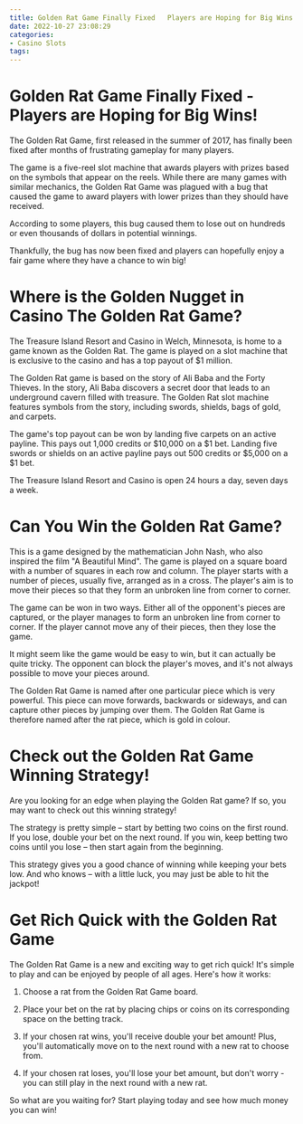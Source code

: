 ```yaml
---
title: Golden Rat Game Finally Fixed   Players are Hoping for Big Wins!
date: 2022-10-27 23:08:29
categories:
- Casino Slots
tags:
---
```



#  Golden Rat Game Finally Fixed - Players are Hoping for Big Wins!

The Golden Rat Game, first released in the summer of 2017, has finally been fixed after months of frustrating gameplay for many players.

The game is a five-reel slot machine that awards players with prizes based on the symbols that appear on the reels. While there are many games with similar mechanics, the Golden Rat Game was plagued with a bug that caused the game to award players with lower prizes than they should have received.

According to some players, this bug caused them to lose out on hundreds or even thousands of dollars in potential winnings.

Thankfully, the bug has now been fixed and players can hopefully enjoy a fair game where they have a chance to win big!

#  Where is the Golden Nugget in Casino The Golden Rat Game?

The Treasure Island Resort and Casino in Welch, Minnesota, is home to a game known as the Golden Rat. The game is played on a slot machine that is exclusive to the casino and has a top payout of $1 million.

The Golden Rat game is based on the story of Ali Baba and the Forty Thieves. In the story, Ali Baba discovers a secret door that leads to an underground cavern filled with treasure. The Golden Rat slot machine features symbols from the story, including swords, shields, bags of gold, and carpets.

The game's top payout can be won by landing five carpets on an active payline. This pays out 1,000 credits or $10,000 on a $1 bet. Landing five swords or shields on an active payline pays out 500 credits or $5,000 on a $1 bet.

The Treasure Island Resort and Casino is open 24 hours a day, seven days a week.

#  Can You Win the Golden Rat Game? 

This is a game designed by the mathematician John Nash, who also inspired the film "A Beautiful Mind". The game is played on a square board with a number of squares in each row and column. The player starts with a number of pieces, usually five, arranged as in a cross. The player's aim is to move their pieces so that they form an unbroken line from corner to corner.

The game can be won in two ways. Either all of the opponent's pieces are captured, or the player manages to form an unbroken line from corner to corner. If the player cannot move any of their pieces, then they lose the game.

It might seem like the game would be easy to win, but it can actually be quite tricky. The opponent can block the player's moves, and it's not always possible to move your pieces around.

The Golden Rat Game is named after one particular piece which is very powerful. This piece can move forwards, backwards or sideways, and can capture other pieces by jumping over them. The Golden Rat Game is therefore named after the rat piece, which is gold in colour.

#  Check out the Golden Rat Game Winning Strategy!

Are you looking for an edge when playing the Golden Rat game? If so, you may want to check out this winning strategy!

The strategy is pretty simple – start by betting two coins on the first round. If you lose, double your bet on the next round. If you win, keep betting two coins until you lose – then start again from the beginning.

This strategy gives you a good chance of winning while keeping your bets low. And who knows – with a little luck, you may just be able to hit the jackpot!

#  Get Rich Quick with the Golden Rat Game

The Golden Rat Game is a new and exciting way to get rich quick! It's simple to play and can be enjoyed by people of all ages. Here's how it works:

1. Choose a rat from the Golden Rat Game board.

2. Place your bet on the rat by placing chips or coins on its corresponding space on the betting track.

3. If your chosen rat wins, you'll receive double your bet amount! Plus, you'll automatically move on to the next round with a new rat to choose from.

4. If your chosen rat loses, you'll lose your bet amount, but don't worry - you can still play in the next round with a new rat.

So what are you waiting for? Start playing today and see how much money you can win!